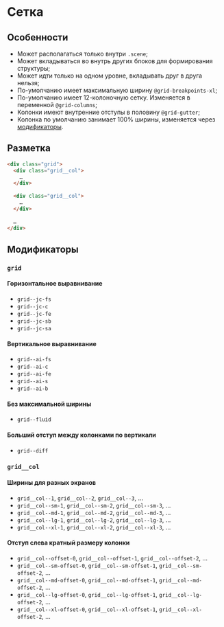 # Сетка

## Особенности

* Может располагаться только внутри `.scene`;
* Может вкладываться во внутрь других блоков для формирования структуры;
* Может идти только на одном уровне, вкладывать друг в друга нельзя;
* По-умолчанию имеет максимальную ширину `@grid-breakpoints-xl`;
* По-умолчанию имеет 12-колоночную сетку. Изменяется в переменной `@grid-columns`;
* Колонки имеют внутренние отступы в половину `@grid-gutter`;
* Колонка по умолчанию занимает 100% ширины, изменяется через [модификаторы](#Ширины-для-разных-экранов).

## Разметка

```html
<div class="grid">
  <div class="grid__col">
    …
  </div>
  
  <div class="grid__col">
    …
  </div>
  
  …
</div>
```

## Модификаторы

### `grid`

#### Горизонтальное выравнивание

* `grid--jc-fs`
* `grid--jc-c`
* `grid--jc-fe`
* `grid--jc-sb`
* `grid--jc-sa`

#### Вертикальное выравнивание

* `grid--ai-fs`
* `grid--ai-c`
* `grid--ai-fe`
* `grid--ai-s`
* `grid--ai-b`

#### Без максимальной ширины

* `grid--fluid`

#### Больший отступ между колонками по вертикали

* `grid--diff`

### `grid__col`

#### Ширины для разных экранов

* `grid__col--1`, `grid__col--2`, `grid__col--3`, …
* `grid__col--sm-1`, `grid__col--sm-2`, `grid__col--sm-3`, …
* `grid__col--md-1`, `grid__col--md-2`, `grid__col--md-3`, …
* `grid__col--lg-1`, `grid__col--lg-2`, `grid__col--lg-3`, …
* `grid__col--xl-1`, `grid__col--xl-2`, `grid__col--xl-3`, …

#### Отступ слева кратный размеру колонки

* `grid__col--offset-0`, `grid__col--offset-1`, `grid__col--offset-2`, …
* `grid__col--sm-offset-0`, `grid__col--sm-offset-1`, `grid__col--sm-offset-2`, …
* `grid__col--md-offset-0`, `grid__col--md-offset-1`, `grid__col--md-offset-2`, …
* `grid__col--lg-offset-0`, `grid__col--lg-offset-1`, `grid__col--lg-offset-2`, …
* `grid__col--xl-offset-0`, `grid__col--xl-offset-1`, `grid__col--xl-offset-2`, …
